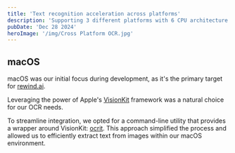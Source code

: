 ```yaml
---
title: 'Text recognition acceleration across platforms'
description: 'Supporting 3 different platforms with 6 CPU architecture combinations, this article describes how OpenRewind achieves efficient and stable text recognition.'
pubDate: 'Dec 28 2024'
heroImage: '/img/Cross Platform OCR.jpg'
---
```


## macOS

macOS was our initial focus during development, as it's the primary target for [rewind.ai](https://rewind.ai).

Leveraging the power of Apple's [VisionKit](https://developer.apple.com/documentation/visionkit) framework was a natural choice for our OCR needs. 

To streamline integration, we opted for a command-line utility that provides a wrapper around VisionKit: [ocrit](https://github.com/insidegui/ocrit/). This approach simplified the process and allowed us to efficiently extract text from images within our macOS environment.

